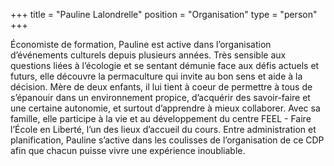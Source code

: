 +++
title = "Pauline Lalondrelle"
position = "Organisation"
type = "person"
+++

Économiste de formation, Pauline est active dans l’organisation d’événements
culturels depuis plusieurs années. Très sensible aux questions liées à
l’écologie et se sentant démunie face aux défis actuels et futurs, elle découvre
la permaculture qui invite au bon sens et aide à la décision. Mère de deux
enfants, il lui tient à coeur de permettre à tous de s’épanouir dans un
environnement propice, d’acquérir des savoir-faire et une certaine autonomie, et
surtout d’apprendre à mieux collaborer. Avec sa famille, elle participe à la vie
et au développement du centre FEEL - Faire l’École en Liberté, l’un des lieux
d’accueil du cours. Entre administration et planification, Pauline s’active dans
les coulisses de l’organisation de ce CDP afin que chacun puisse vivre une
expérience inoubliable.
